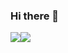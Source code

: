 ### Hi there 👋

<div style="display: flex; flex-direction: row;" width=90%>
 <img align="center" src="https://github-readme-stats.vercel.app/api?username=MariyanKarakiev&theme=github_dark&show_icons=true" />
 <img align="center" src="https://github-readme-stats.vercel.app/api/top-langs?username=MariyanKarakiev&show_icons=true&theme=github_dark&layout=compact&hide=css"/>
</div>
